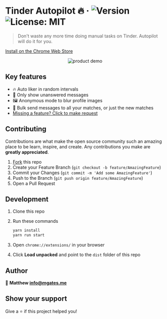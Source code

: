 Tinder Autopilot 🔥 
&middot;
![Version](https://img.shields.io/badge/version-2.0.8-blue.svg?cacheSeconds=2592000) 
![License: MIT](https://img.shields.io/badge/License-MIT-yellow.svg)
=====

>Don't waste any more time doing manual tasks on Tinder. Autopilot will do it for you.

[Install on the Chrome Web Store](https://chrome.google.com/webstore/detail/autopilot-for-tinder/bfpgbjekakfijondlfloonhdkcjlhehg?hl=en)

<p align="center">
    <img src="https://i.imgur.com/wz8fHwG.png" alt="product demo">
</p>

## Key features

* 🔥 Auto liker in random intervals
* 🤫 Only show unanswered messages
* 🖼 Anonymous mode to blur profile images
* 💌 Bulk send messages to all your matches, or just the new matches
* [Missing a feature? Click to make request](https://github.com/Geczy/tinder-autopilot/issues/new)

## Contributing

Contributions are what make the open source community such an amazing place to be learn, inspire, and create. Any contributions you make are **greatly appreciated**.

1. [Fork](https://github.com/Geczy/tinder-autopilot/fork) this repo
2. Create your Feature Branch (`git checkout -b feature/AmazingFeature`)
3. Commit your Changes (`git commit -m 'Add some AmazingFeature'`)
4. Push to the Branch (`git push origin feature/AmazingFeature`)
5. Open a Pull Request

## Development

1. Clone this repo
2. Run these commands

    ```sh
    yarn install
    yarn run start
    ``` 

4. Open `chrome://extensions/` in your browser
5. Click **Load unpacked** and point to the `dist` folder of this repo

## Author

👤 **Matthew <info@mgates.me>**

## Show your support

Give a ⭐️ if this project helped you!
